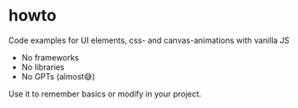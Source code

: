 # howto
Code examples for UI elements, css- and canvas-animations with vanilla JS

- No frameworks
- No libraries
- No GPTs (almost😅)

Use it to remember basics or modify in your project.
